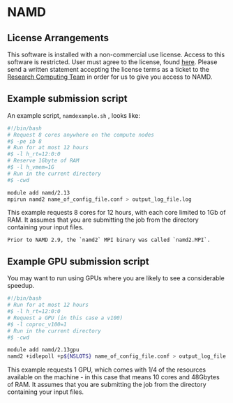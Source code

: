 # NAMD

## License Arrangements

This software is installed with a non-commercial use license. Access to this software is restricted. User must agree to the license, found [here](http://www.ks.uiuc.edu/Research/namd/license.html). Please send a written statement accepting the license terms as a ticket to the [Research Computing Team](https://bit.ly/arc-help) in order for us to give you access to NAMD.

## Example submission script

An example script, `namdexample.sh` , looks like:

```bash
#!/bin/bash
# Request 8 cores anywhere on the compute nodes
#$ -pe ib 8
# Run for at most 12 hours
#$ -l h_rt=12:0:0
# Reserve 1Gbyte of RAM
#$ -l h_vmem=1G
# Run in the current directory
#$ -cwd

module add namd/2.13
mpirun namd2 name_of_config_file.conf > output_log_file.log
```

This example requests 8 cores for 12 hours, with each core limited to 1Gb of RAM.  It assumes that you are submitting the job from the directory containing your input files.

```{note}
Prior to NAMD 2.9, the `namd2` MPI binary was called `namd2.MPI`.
```

## Example GPU submission script

You may want to run using GPUs where you are likely to see a considerable speedup.

```bash
#!/bin/bash
# Run for at most 12 hours
#$ -l h_rt=12:0:0
# Request a GPU (in this case a v100)
#$ -l coproc_v100=1
# Run in the current directory
#$ -cwd

module add namd/2.13gpu
namd2 +idlepoll +p${NSLOTS} name_of_config_file.conf > output_log_file.log
```

This example requests 1 GPU, which comes with 1/4 of the resources available on the machine - in this case that means 10 cores and 48Gbytes of RAM.  It assumes that you are submitting the job from the directory containing your input files.
